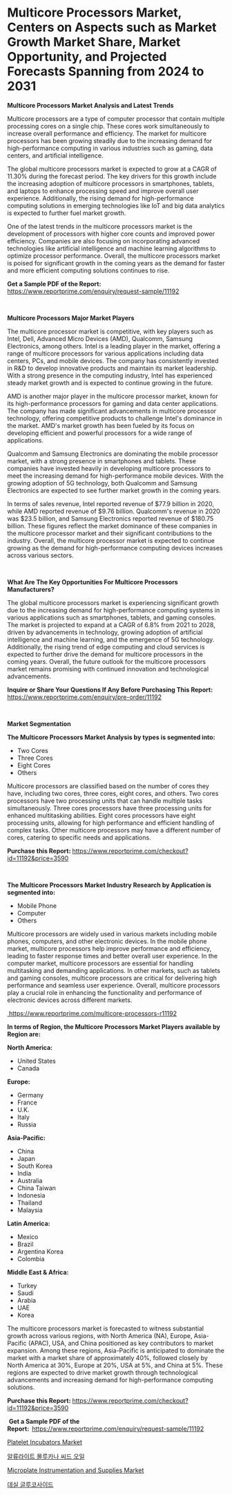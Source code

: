 <p><h1>Multicore Processors Market, Centers on Aspects such as Market Growth Market Share, Market Opportunity, and Projected Forecasts Spanning from 2024 to 2031</h1></p><p><strong>Multicore Processors Market Analysis and Latest Trends</strong></p>
<p><p>Multicore processors are a type of computer processor that contain multiple processing cores on a single chip. These cores work simultaneously to increase overall performance and efficiency. The market for multicore processors has been growing steadily due to the increasing demand for high-performance computing in various industries such as gaming, data centers, and artificial intelligence.</p><p>The global multicore processors market is expected to grow at a CAGR of 11.30% during the forecast period. The key drivers for this growth include the increasing adoption of multicore processors in smartphones, tablets, and laptops to enhance processing speed and improve overall user experience. Additionally, the rising demand for high-performance computing solutions in emerging technologies like IoT and big data analytics is expected to further fuel market growth.</p><p>One of the latest trends in the multicore processors market is the development of processors with higher core counts and improved power efficiency. Companies are also focusing on incorporating advanced technologies like artificial intelligence and machine learning algorithms to optimize processor performance. Overall, the multicore processors market is poised for significant growth in the coming years as the demand for faster and more efficient computing solutions continues to rise.</p></p>
<p><strong>Get a Sample PDF of the Report:&nbsp;</strong> <a href="https://www.reportprime.com/enquiry/request-sample/11192">https://www.reportprime.com/enquiry/request-sample/11192</a></p>
<p>&nbsp;</p>
<p><strong>Multicore Processors Major Market Players</strong></p>
<p><p>The multicore processor market is competitive, with key players such as Intel, Dell, Advanced Micro Devices (AMD), Qualcomm, Samsung Electronics, among others. Intel is a leading player in the market, offering a range of multicore processors for various applications including data centers, PCs, and mobile devices. The company has consistently invested in R&D to develop innovative products and maintain its market leadership. With a strong presence in the computing industry, Intel has experienced steady market growth and is expected to continue growing in the future.</p><p>AMD is another major player in the multicore processor market, known for its high-performance processors for gaming and data center applications. The company has made significant advancements in multicore processor technology, offering competitive products to challenge Intel's dominance in the market. AMD's market growth has been fueled by its focus on developing efficient and powerful processors for a wide range of applications.</p><p>Qualcomm and Samsung Electronics are dominating the mobile processor market, with a strong presence in smartphones and tablets. These companies have invested heavily in developing multicore processors to meet the increasing demand for high-performance mobile devices. With the growing adoption of 5G technology, both Qualcomm and Samsung Electronics are expected to see further market growth in the coming years.</p><p>In terms of sales revenue, Intel reported revenue of $77.9 billion in 2020, while AMD reported revenue of $9.76 billion. Qualcomm's revenue in 2020 was $23.5 billion, and Samsung Electronics reported revenue of $180.75 billion. These figures reflect the market dominance of these companies in the multicore processor market and their significant contributions to the industry. Overall, the multicore processor market is expected to continue growing as the demand for high-performance computing devices increases across various sectors.</p></p>
<p>&nbsp;</p>
<p><strong>What Are The Key Opportunities For Multicore Processors Manufacturers?</strong></p>
<p><p>The global multicore processors market is experiencing significant growth due to the increasing demand for high-performance computing systems in various applications such as smartphones, tablets, and gaming consoles. The market is projected to expand at a CAGR of 6.8% from 2021 to 2028, driven by advancements in technology, growing adoption of artificial intelligence and machine learning, and the emergence of 5G technology. Additionally, the rising trend of edge computing and cloud services is expected to further drive the demand for multicore processors in the coming years. Overall, the future outlook for the multicore processors market remains promising with continued innovation and technological advancements.</p></p>
<p><strong>Inquire or Share Your Questions If Any Before Purchasing This Report:</strong> <a href="https://www.reportprime.com/enquiry/pre-order/11192">https://www.reportprime.com/enquiry/pre-order/11192</a></p>
<p>&nbsp;</p>
<p><strong>Market Segmentation</strong></p>
<p><strong>The Multicore Processors Market Analysis by types is segmented into:</strong></p>
<p><ul><li>Two Cores</li><li>Three Cores</li><li>Eight Cores</li><li>Others</li></ul></p>
<p><p>Multicore processors are classified based on the number of cores they have, including two cores, three cores, eight cores, and others. Two cores processors have two processing units that can handle multiple tasks simultaneously. Three cores processors have three processing units for enhanced multitasking abilities. Eight cores processors have eight processing units, allowing for high performance and efficient handling of complex tasks. Other multicore processors may have a different number of cores, catering to specific needs and applications.</p></p>
<p><strong>Purchase this Report:&nbsp;</strong><a href="https://www.reportprime.com/checkout?id=11192&price=3590">https://www.reportprime.com/checkout?id=11192&price=3590</a></p>
<p>&nbsp;</p>
<p><strong>The Multicore Processors Market Industry Research by Application is segmented into:</strong></p>
<p><ul><li>Mobile Phone</li><li>Computer</li><li>Others</li></ul></p>
<p><p>Multicore processors are widely used in various markets including mobile phones, computers, and other electronic devices. In the mobile phone market, multicore processors help improve performance and efficiency, leading to faster response times and better overall user experience. In the computer market, multicore processors are essential for handling multitasking and demanding applications. In other markets, such as tablets and gaming consoles, multicore processors are critical for delivering high performance and seamless user experience. Overall, multicore processors play a crucial role in enhancing the functionality and performance of electronic devices across different markets.</p></p>
<p><a href="https://www.reportprime.com/multicore-processors-r11192">&nbsp;https://www.reportprime.com/multicore-processors-r11192</a></p>
<p><strong>In terms of Region, the Multicore Processors Market Players available by Region are:</strong></p>
<p>
    <p> <strong> North America: </strong>
        <ul>
            <li>United States</li>
            <li>Canada</li>
        </ul>
        </p> 
    <p> <strong> Europe: </strong>
        <ul>
            <li>Germany</li>
            <li>France</li>
            <li>U.K.</li>
            <li>Italy</li>
            <li>Russia</li>
        </ul>
        </p> 
    <p> <strong> Asia-Pacific: </strong>
        <ul>
            <li>China</li>
            <li>Japan</li>
            <li>South Korea</li>
            <li>India</li>
            <li>Australia</li>
            <li>China Taiwan</li>
            <li>Indonesia</li>
            <li>Thailand</li>
            <li>Malaysia</li>
        </ul>
        </p> 
    <p> <strong> Latin America: </strong>
        <ul>
            <li>Mexico</li>
            <li>Brazil</li>
            <li>Argentina Korea</li>
            <li>Colombia</li>
        </ul>
        </p> 
    <p> <strong> Middle East & Africa: </strong>
        <ul>
            <li>Turkey</li>
            <li>Saudi</li>
            <li>Arabia</li>
            <li>UAE</li>
            <li>Korea</li>
        </ul>
    </p>
    </p>
<p><p>The multicore processors market is forecasted to witness substantial growth across various regions, with North America (NA), Europe, Asia-Pacific (APAC), USA, and China positioned as key contributors to market expansion. Among these regions, Asia-Pacific is anticipated to dominate the market with a market share of approximately 40%, followed closely by North America at 30%, Europe at 20%, USA at 5%, and China at 5%. These regions are expected to drive market growth through technological advancements and increasing demand for high-performance computing solutions.</p></p>
<p><strong>Purchase this Report: </strong><a href="https://www.reportprime.com/checkout?id=11192&price=3590">https://www.reportprime.com/checkout?id=11192&price=3590</a></p>
<p>&nbsp;<strong>Get a Sample PDF of the Report:&nbsp;&nbsp;</strong><a href="https://www.reportprime.com/enquiry/request-sample/11192">https://www.reportprime.com/enquiry/request-sample/11192</a></p>
<p><strong></strong></p>
<p><p><a href="https://github.com/pjcfca/Market-Research-Report-List-2/blob/main/platelet-incubators-market.md">Platelet Incubators Market</a></p><p><a href="https://github.com/royErdmtyan906778/Market-Research-Report-List-1/blob/main/426309323954.md">알류라이트 몰루카나 씨드 오일</a></p><p><a href="https://github.com/wusalecollins540tpqoz/Market-Research-Report-List-2/blob/main/microplate-instrumentation-and-supplies-market.md">Microplate Instrumentation and Supplies Market</a></p><p><a href="https://github.com/Maeennan456456/Market-Research-Report-List-1/blob/main/872318723953.md">데실 글루코사이드</a></p></p>